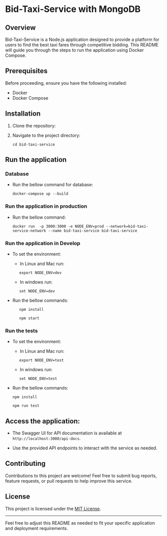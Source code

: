 # Bid-Taxi-Service with MongoDB

## Overview
Bid-Taxi-Service is a Node.js application designed to provide a platform for users to find the best taxi fares through competitive bidding. This README will guide you through the steps to run the application using Docker Compose.

## Prerequisites
Before proceeding, ensure you have the following installed:
- Docker
- Docker Compose

## Installation
1. Clone the repository:
   
2. Navigate to the project directory:
   ```
   cd bid-taxi-service
   ```

## Run the application
### Database
- Run the bellow command for database:
   ```
   docker-compose up --build
   ```
### Run the application in production
- Run the bellow command:
   
   ```
   docker run  -p 3000:3000 -e NODE_ENV=prod --network=bid-taxi-service-network --name bid-taxi-service bid-taxi-service
   ```
### Run the application in Develop

- To set the environment:

  - In Linux and Mac run:
   ```
      export NODE_ENV=dev
   ```
   - In windows run:
   ```
      set NODE_ENV=dev
   ```
- Run the bellow commands:
   ```
      npm install
   ```
   ```
      npm start
   ```
### Run the tests
- To set the environment:

   - In Linux and Mac run:
   ```
      export NODE_ENV=test
   ```
   - In windows run:
   ```
      set NODE_ENV=test
   ```
- Run the bellow commands:
   ```
   npm install
   ```
   ```
   npm run test
   ```

## Access the application:
   - The Swagger UI for API documentation is available at `http://localhost:3000/api-docs`.

   - Use the provided API endpoints to interact with the service as needed.

## Contributing
Contributions to this project are welcome! Feel free to submit bug reports, feature requests, or pull requests to help improve this service.

## License
This project is licensed under the [MIT License](LICENSE).

---

Feel free to adjust this README as needed to fit your specific application and deployment requirements.
